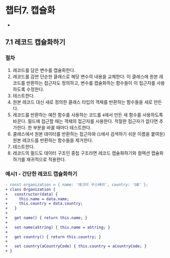 # 챕터7. 캡슐화
-

## 7.1 레코드 캡슐화하기


### 절차
1. 레코드를 담은 변수를 캡슐화한다.
2. 레코드를 감싼 단순한 클래스로 해당 변수의 내용을 교체한다. 이 클래스에 원본 레코드를 반환하는 접근자도 정의하고, 변수를 캡슐화하는 함수들이 이 접근자를 사용하도록 수정한다.
3. 테스트한다.
4. 원본 레코드 대신 새로 정의한 클래스 타입의 객체를 반환하는 함수들을 새로 만든다.
5. 레코드를 반환하는 예전 함수를 사용하는 코드를 `4`에서 만든 새 함수를 사용하도록 바꾼다. 필드에 접근할 때는 객체의 접근자를 사용한다. 적절한 접근자가 없다면 추가한다. 한 부분을 바꿀 때마다 테스트한다.
6. 클래스에서 원본 데이터를 반환하는 접근자와 (`1`에서 검색하기 쉬운 이름을 붙여둔) 원본 레코드를 반환하는 함수들을 제거한다.
7. 테스트한다.
8. 레코드의 필드도 데이터 구조인 중첩 구조라면 레코드 캡슐화하기와 컬렉션 캡슐화하기를 재귀적으로 적용한다.

### 예시1 - 간단한 레코드 캡슐화하기

```diff
- const organization = { name: '애크미 구스배리', country: 'GB' };
+ class Organization {
+   constructor(data) {
+     this.name = data.name;
+     this.country = data.country;
+   }
+
+   get name() { return this.name; }
+
+   set name(aString) { this.name = aString; }
+
+   get country() { return this.country; }
+
+   set country(aCountryCode) { this.country = aCountryCode; }
+ }
```

